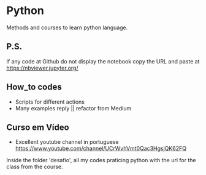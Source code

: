 # Python

Methods and courses to learn python language.

 ## P.S.
  If any code at Github do not display the notebook copy the URL and paste at https://nbviewer.jupyter.org/

## How_to codes
 * Scripts for different actions
 * Many examples reply || refactor from Medium

## Curso em Vídeo
  * Excellent youtube channel in portuguese
  https://www.youtube.com/channel/UCrWvhVmt0Qac3HgsjQK62FQ
  
 Inside the folder 'desafio',  all my codes praticing python with the url for the class from the course.
 
